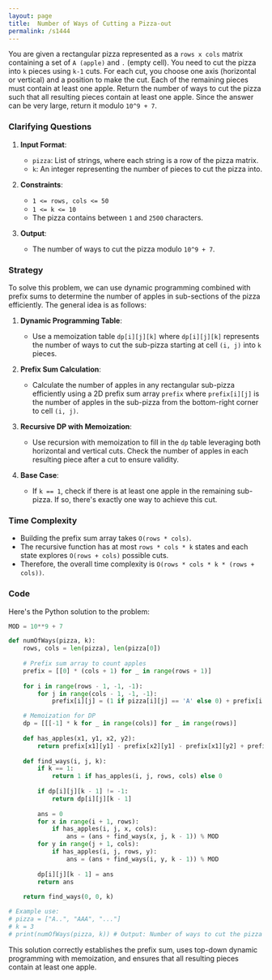 ```yaml
---
layout: page
title:  Number of Ways of Cutting a Pizza-out
permalink: /s1444
---
```


You are given a rectangular pizza represented as a `rows x cols` matrix containing a set of `A (apple)` and `.` (empty cell). You need to cut the pizza into `k` pieces using `k-1` cuts. For each cut, you choose one axis (horizontal or vertical) and a position to make the cut. Each of the remaining pieces must contain at least one apple. Return the number of ways to cut the pizza such that all resulting pieces contain at least one apple. Since the answer can be very large, return it modulo `10^9 + 7`.

### Clarifying Questions

1. **Input Format**: 
   - `pizza`: List of strings, where each string is a row of the pizza matrix.
   - `k`: An integer representing the number of pieces to cut the pizza into.

2. **Constraints**:
   - `1 <= rows, cols <= 50`
   - `1 <= k <= 10`
   - The pizza contains between `1` and `2500` characters.

3. **Output**:
   - The number of ways to cut the pizza modulo `10^9 + 7`.

### Strategy

To solve this problem, we can use dynamic programming combined with prefix sums to determine the number of apples in sub-sections of the pizza efficiently. The general idea is as follows:

1. **Dynamic Programming Table**: 
   - Use a memoization table `dp[i][j][k]` where `dp[i][j][k]` represents the number of ways to cut the sub-pizza starting at cell `(i, j)` into `k` pieces.

2. **Prefix Sum Calculation**:
   - Calculate the number of apples in any rectangular sub-pizza efficiently using a 2D prefix sum array `prefix` where `prefix[i][j]` is the number of apples in the sub-pizza from the bottom-right corner to cell `(i, j)`.

3. **Recursive DP with Memoization**:
   - Use recursion with memoization to fill in the `dp` table leveraging both horizontal and vertical cuts. Check the number of apples in each resulting piece after a cut to ensure validity.

4. **Base Case**:
   - If `k == 1`, check if there is at least one apple in the remaining sub-pizza. If so, there's exactly one way to achieve this cut.

### Time Complexity

- Building the prefix sum array takes `O(rows * cols)`.
- The recursive function has at most `rows * cols * k` states and each state explores `O(rows + cols)` possible cuts.
- Therefore, the overall time complexity is `O(rows * cols * k * (rows + cols))`.

### Code

Here's the Python solution to the problem:

```python
MOD = 10**9 + 7

def numOfWays(pizza, k):
    rows, cols = len(pizza), len(pizza[0])
    
    # Prefix sum array to count apples
    prefix = [[0] * (cols + 1) for _ in range(rows + 1)]
    
    for i in range(rows - 1, -1, -1):
        for j in range(cols - 1, -1, -1):
            prefix[i][j] = (1 if pizza[i][j] == 'A' else 0) + prefix[i + 1][j] + prefix[i][j + 1] - prefix[i + 1][j + 1]

    # Memoization for DP
    dp = [[[-1] * k for _ in range(cols)] for _ in range(rows)]
    
    def has_apples(x1, y1, x2, y2):
        return prefix[x1][y1] - prefix[x2][y1] - prefix[x1][y2] + prefix[x2][y2] > 0
    
    def find_ways(i, j, k):
        if k == 1:
            return 1 if has_apples(i, j, rows, cols) else 0
        
        if dp[i][j][k - 1] != -1:
            return dp[i][j][k - 1]
        
        ans = 0
        for x in range(i + 1, rows):
            if has_apples(i, j, x, cols):
                ans = (ans + find_ways(x, j, k - 1)) % MOD
        for y in range(j + 1, cols):
            if has_apples(i, j, rows, y):
                ans = (ans + find_ways(i, y, k - 1)) % MOD
        
        dp[i][j][k - 1] = ans
        return ans
    
    return find_ways(0, 0, k)

# Example use:
# pizza = ["A..", "AAA", "..."]
# k = 3
# print(numOfWays(pizza, k)) # Output: Number of ways to cut the pizza into 3 pieces
```

This solution correctly establishes the prefix sum, uses top-down dynamic programming with memoization, and ensures that all resulting pieces contain at least one apple.